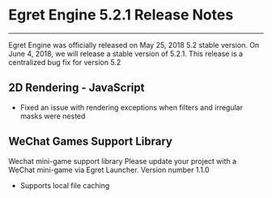# Egret Engine 5.2.1 Release Notes


---


Egret Engine was officially released on May 25, 2018 5.2 stable version. On June 4, 2018, we will release a stable version of 5.2.1. This release is a centralized bug fix for version 5.2



## 2D Rendering - JavaScript

* Fixed an issue with rendering exceptions when filters and irregular masks were nested

## WeChat Games Support Library

Wechat mini-game support library Please update your project with a WeChat mini-game via Egret Launcher. Version number 1.1.0

* Supports local file caching